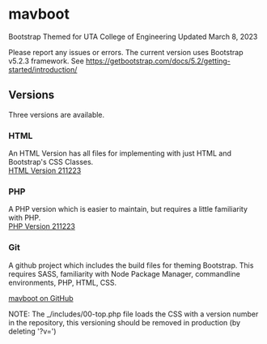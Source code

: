 # mavboot
Bootstrap Themed for UTA College of Engineering 
Updated March 8, 2023

Please report any issues or errors.
The current version uses Bootstrap v5.2.3 framework.  See https://getbootstrap.com/docs/5.2/getting-started/introduction/

## Versions 
Three versions are available.

### HTML
An HTML Version has all files for implementing with just HTML and Bootstrap's CSS Classes.  
[HTML Version 211223](https://github.com/ChrispyWood/mavboot/raw/master/___versions/mavboot_html_211223.zip)

### PHP
A PHP version which is easier to maintain, but requires a little familiarity with PHP.  
[PHP Version 211223](https://github.com/ChrispyWood/mavboot/raw/master/___versions/mavboot_php_211223.zip)

### Git
A github project which includes the build files for theming Bootstrap.  This requires SASS, familiarity with Node Package Manager, commandline environments, PHP, HTML, CSS. 

[mavboot on GitHub](https://github.com/ChrispyWood/mavboot/)  

NOTE: The _/includes/00-top.php file loads the CSS with a version number in the repository, this versioning should be removed in production (by deleting '?v=<?php echo rand(0,30000000);?>')

